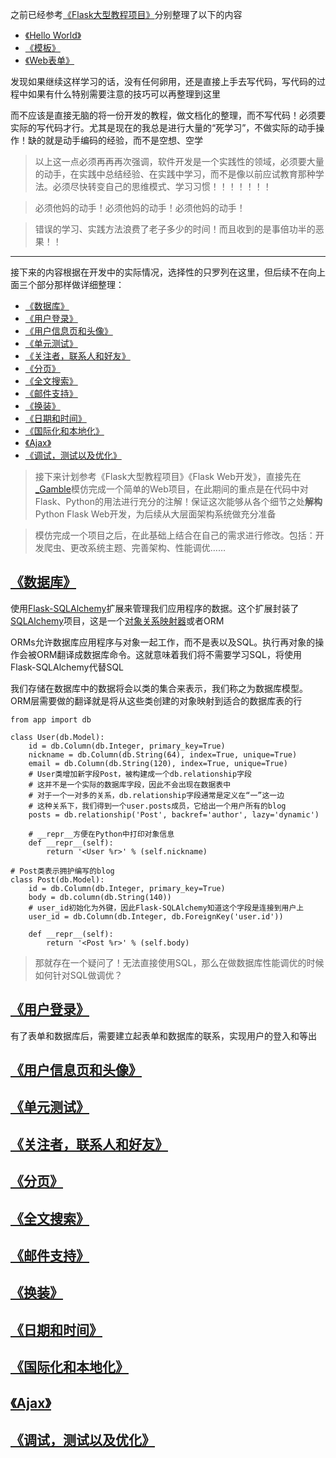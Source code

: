 之前已经参考[《Flask大型教程项目》](http://www.pythondoc.com/flask-mega-tutorial/)分别整理了以下的内容

* [《Hello World》](https://github.com/HackerLaboratory/_Crack/blob/master/20170815~2017mmdd-tool-api-manual/06-flask/01-hello-world.md)
* [《模板》](https://github.com/HackerLaboratory/_Crack/blob/master/20170815~2017mmdd-tool-api-manual/06-flask/02-jinja2-template.md)
* [《Web表单》](https://github.com/HackerLaboratory/_Crack/blob/master/20170815~2017mmdd-tool-api-manual/06-flask/03-wtf-form.md)

发现如果继续这样学习的话，没有任何卵用，还是直接上手去写代码，写代码的过程中如果有什么特别需要注意的技巧可以再整理到这里

而不应该是直接无脑的将一份开发的教程，做文档化的整理，而不写代码！必须要实际的写代码才行。尤其是现在的我总是进行大量的“死学习”，不做实际的动手操作！缺的就是动手编码的经验，而不是空想、空学

>以上这一点必须再再再次强调，软件开发是一个实践性的领域，必须要大量的动手，在实践中总结经验、在实践中学习，而不是像以前应试教育那种学法。必须尽快转变自己的思维模式、学习习惯！！！！！！！

>必须他妈的动手！必须他妈的动手！必须他妈的动手！

>错误的学习、实践方法浪费了老子多少的时间！而且收到的是事倍功半的恶果！！

---

接下来的内容根据在开发中的实际情况，选择性的只罗列在这里，但后续不在向上面三个部分那样做详细整理：

* [《数据库》](http://www.pythondoc.com/flask-mega-tutorial/database.html)
* [《用户登录》](http://www.pythondoc.com/flask-mega-tutorial/userlogin.html)
* [《用户信息页和头像》](http://www.pythondoc.com/flask-mega-tutorial/profile.html)
* [《单元测试》](http://www.pythondoc.com/flask-mega-tutorial/testing.html)
* [《关注者，联系人和好友》](http://www.pythondoc.com/flask-mega-tutorial/followers.html)
* [《分页》](http://www.pythondoc.com/flask-mega-tutorial/pagination.html)
* [《全文搜索》](http://www.pythondoc.com/flask-mega-tutorial/textsearch.html)
* [《邮件支持》](http://www.pythondoc.com/flask-mega-tutorial/email.html)
* [《换装》](http://www.pythondoc.com/flask-mega-tutorial/facelift.html)
* [《日期和时间》](http://www.pythondoc.com/flask-mega-tutorial/dateandtime.html)
* [《国际化和本地化》](http://www.pythondoc.com/flask-mega-tutorial/i18n.html)
* [《Ajax》](http://www.pythondoc.com/flask-mega-tutorial/ajax.html)
* [《调试，测试以及优化》](http://www.pythondoc.com/flask-mega-tutorial/debugging.html)

>接下来计划参考《Flask大型教程项目》《Flask Web开发》，直接先在[_Gamble](https://github.com/HackerLaboratory/_Laboratory/tree/master/_Project/_Gamble)模仿完成一个简单的Web项目，在此期间的重点是在代码中对Flask、Python的用法进行充分的注解！保证这次能够从各个细节之处**解构**Python Flask Web开发，为后续从大层面架构系统做充分准备

>模仿完成一个项目之后，在此基础上结合在自己的需求进行修改。包括：开发爬虫、更改系统主题、完善架构、性能调优……

## [《数据库》](http://www.pythondoc.com/flask-mega-tutorial/database.html)

使用[Flask-SQLAlchemy](http://packages.python.org/Flask-SQLAlchemy)扩展来管理我们应用程序的数据。这个扩展封装了[SQLAlchemy](http://www.sqlalchemy.org/)项目，这是一个[对象关系映射器](http://en.wikipedia.org/wiki/Object-relational_mapping)或者ORM

ORMs允许数据库应用程序与对象一起工作，而不是表以及SQL。执行再对象的操作会被ORM翻译成数据库命令。这就意味着我们将不需要学习SQL，将使用Flask-SQLAlchemy代替SQL

我们存储在数据库中的数据将会以类的集合来表示，我们称之为数据库模型。ORM层需要做的翻译就是将从这些类创建的对象映射到适合的数据库表的行

```
from app import db

class User(db.Model):
    id = db.Column(db.Integer, primary_key=True)
    nickname = db.Column(db.String(64), index=True, unique=True)
    email = db.Column(db.String(120), index=True, unique=True)
    # User类增加新字段Post，被构建成一个db.relationship字段
    # 这并不是一个实际的数据库字段，因此不会出现在数据表中
    # 对于一个一对多的关系，db.relationship字段通常是定义在“一”这一边
    # 这种关系下，我们得到一个user.posts成员，它给出一个用户所有的blog
    posts = db.relationship('Post', backref='author', lazy='dynamic')
    
    # __repr__方便在Python中打印对象信息
    def __repr__(self):
        return '<User %r>' % (self.nickname)

# Post类表示拥护编写的blog
class Post(db.Model):
    id = db.Column(db.Integer, primary_key=True)
    body = db.column(db.String(140))
    # user_id初始化为外键，因此Flask-SQLAlchemy知道这个字段是连接到用户上
    user_id = db.Column(db.Integer, db.ForeignKey('user.id'))

    def __repr__(self):
        return '<Post %r>' % (self.body)
```

>那就存在一个疑问了！无法直接使用SQL，那么在做数据库性能调优的时候如何针对SQL做调优？

## [《用户登录》](http://www.pythondoc.com/flask-mega-tutorial/userlogin.html)

有了表单和数据库后，需要建立起表单和数据库的联系，实现用户的登入和等出

## [《用户信息页和头像》](http://www.pythondoc.com/flask-mega-tutorial/profile.html)



## [《单元测试》](http://www.pythondoc.com/flask-mega-tutorial/testing.html)



## [《关注者，联系人和好友》](http://www.pythondoc.com/flask-mega-tutorial/followers.html)



## [《分页》](http://www.pythondoc.com/flask-mega-tutorial/pagination.html)



## [《全文搜索》](http://www.pythondoc.com/flask-mega-tutorial/textsearch.html)



## [《邮件支持》](http://www.pythondoc.com/flask-mega-tutorial/email.html)



## [《换装》](http://www.pythondoc.com/flask-mega-tutorial/facelift.html)



## [《日期和时间》](http://www.pythondoc.com/flask-mega-tutorial/dateandtime.html)



## [《国际化和本地化》](http://www.pythondoc.com/flask-mega-tutorial/i18n.html)



## [《Ajax》](http://www.pythondoc.com/flask-mega-tutorial/ajax.html)



## [《调试，测试以及优化》](http://www.pythondoc.com/flask-mega-tutorial/debugging.html)

